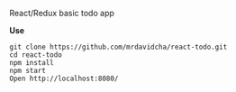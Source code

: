 React/Redux basic todo app

**Use**
```
git clone https://github.com/mrdavidcha/react-todo.git
cd react-todo
npm install
npm start
Open http://localhost:8080/
```
